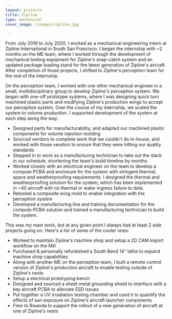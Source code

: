 ```yaml
---
layout: projects
title: Zipline
type: mechanical
cover_image: /images/zipline.jpg

---
```


From July 2019 to July 2020, I worked as a mechanical engineering intern at Zipline International in South San Francisco. I began the internship with ~2 months on the ME team, where I worked through the development of mechanical testing equipment for Zipline's snap-catch system and an updated package loading stand for the latest generation of Zipline's aircraft. After completion of those projects, I shifted to Zipline's perception team for the rest of the internship. 

On the perception team, I worked with one other mechanical engineer in a small, multidisciplinary group to develop Zipline's perception system. We began with one-off prototype systems, where I was designing quick turn machined plastic parts and modifying Zipline's production wings to accept our perception system. Over the course of my internship, we scaled the system to volume production. I supported development of the system at each step along the way:

- Designed parts for manufacturability, and adapted our machined plastic components for volume injection molding
- Sourced vendors to complete work that we couldn't do in-house, and worked with those vendors to ensure that they were hitting our quality standards
- Stepped in to work as a manufacturing technician to take out the slack in our schedule, shortening the team's build timeline by months.
- Worked closely with an electrical engineer on the team to develop a compute PCBA and enclosure for the system with stringent thermal, space and weatherproofing requirements. I designed the thermal and weatherproofing solution for the system, which has been implemented in ~40 aircraft with no thermal or water ingress failure to date.
- Retooled a composite wing mold to enable integration with the perception system
- Developed a manufacturing line and training documentation for the compute PCBA solution and trained a manufacturing technician to build the system.



This was my main work, but at any given point I always had at least 2 side projects going on. Here's a list of some of the cooler ones: 

- Worked to maintain Zipline's machine shop and setup a 2D CAM import workflow on the Mill  
- Purchased & personally refurbished a South Bend 14" lathe to expand machine shop capabilities
- Along with another ME on the perception team, I built a remote control version of Zipline's production aircraft to enable testing outside of Zipline's nests
- Setup a electrical prototyping bench
- Designed and sourced a sheet metal grounding shield to interface with a key aircraft PCBA to alleviate ESD issues
- Put together a UV irradiation testing chamber and used it to quantify the effects of sun exposure on Zipline's aircraft launcher components
- Flew to Rwanda to support the rollout of a new generation of aircraft at one of Zipline's nests



